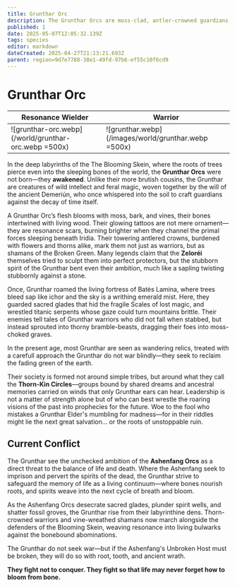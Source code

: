 ```yaml
---
title: Grunthar Orc
description: The Grunthar Orcs are moss-clad, antler-crowned guardians shaped by ancient magic, blending wild intellect with primal power to protect the fading green of the world.
published: 1
date: 2025-05-07T12:05:32.139Z
tags: species
editor: markdown
dateCreated: 2025-04-27T21:13:21.693Z
parent: region=9d7e7788-38e1-49fd-97b6-ef55c10f6cd9
---
```


# Grunthar Orc

|Resonance Wielder|Warrior|
| -- | -- |
|![grunthar-orc.webp](/world/grunthar-orc.webp =500x)|![grunthar.webp](/images/world/grunthar.webp =500x)|


In the deep labyrinths of the The Blooming Skein, where the roots of trees pierce even into the sleeping bones of the world, the **Grunthar Orcs** were not born—they **awakened**. Unlike their more brutish cousins, the Grunthar are creatures of wild intellect and feral magic, woven together by the will of the ancient Demeriún, who once whispered into the soil to craft guardians against the decay of time itself.

A Grunthar Orc’s flesh blooms with moss, bark, and vines, their bones intertwined with living wood. Their glowing tattoos are not mere ornament—they are resonance scars, burning brighter when they channel the primal forces sleeping beneath Iridia. Their towering antlered crowns, burdened with flowers and thorns alike, mark them not just as warriors, but as shamans of the Broken Green. Many legends claim that the **Zeloréi** themselves tried to sculpt them into perfect protectors, but the stubborn spirit of the Grunthar bent even their ambition, much like a sapling twisting stubbornly against a stone.

Once, Grunthar roamed the living fortress of Batès Lamina, where trees bleed sap like ichor and the sky is a writhing emerald mist. Here, they guarded sacred glades that hid the fragile Scales of lost magic, and wrestled titanic serpents whose gaze could turn mountains brittle. Their enemies tell tales of Grunthar warriors who did not fall when stabbed, but instead sprouted into thorny bramble-beasts, dragging their foes into moss-choked graves.

In the present age, most Grunthar are seen as wandering relics, treated with a carefull approach the Grunthar do not war blindly—they seek to reclaim the fading green of the earth.

Their society is formed not around simple tribes, but around what they call the **Thorn-Kin Circles**—groups bound by shared dreams and ancestral memories carried on winds that only Grunthar ears can hear. Leadership is not a matter of strength alone but of who can best wrestle the roaring visions of the past into prophecies for the future. Woe to the fool who mistakes a Grunthar Elder's mumbling for madness—for in their riddles might lie the next great salvation... or the roots of unstoppable ruin.

## Current Conflict

The Grunthar see the unchecked ambition of the **Ashenfang Orcs** as a direct threat to the balance of life and death. Where the Ashenfang seek to imprison and pervert the spirits of the dead, the Grunthar strive to safeguard the memory of life as a living continuum—where bones nourish roots, and spirits weave into the next cycle of breath and bloom.

As the Ashenfang Orcs desecrate sacred glades, plunder spirit wells, and shatter fossil groves, the Grunthar rise from their labyrinthine dens. Thorn-crowned warriors and vine-wreathed shamans now march alongside the defenders of the Blooming Skein, weaving resonance into living bulwarks against the bonebound abominations.

The Grunthar do not seek war—but if the Ashenfang's Unbroken Host must be broken, they will do so with root, tooth, and ancient wrath.

**They fight not to conquer.
They fight so that life may never forget how to bloom from bone.**


